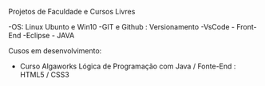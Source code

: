 Projetos de Faculdade e Cursos Livres

-OS: Linux Ubunto e Win10
-GIT e Github : Versionamento 
-VsCode - Front-End 
-Eclipse - JAVA

Cusos em desenvolvimento:

  - Curso Algaworks 
        Lógica de Programação com Java / Fonte-End : HTML5 / CSS3
